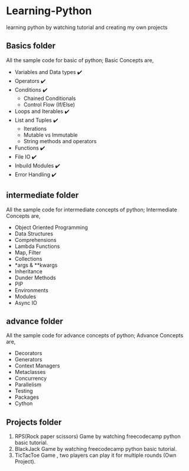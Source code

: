 # Learning-Python
learning python by watching tutorial and creating my own projects

## Basics folder 
  All the sample code for basic of python;
  Basic Concepts are,
  - Variables and Data types :heavy_check_mark:
  - Operators :heavy_check_mark:
  - Conditions :heavy_check_mark:
    - Chained Conditionals
    - Control Flow (If/Else)
  - Loops and Iterables :heavy_check_mark:
  - List and Tuples :heavy_check_mark:
    - Iterations
    - Mutable vs Immutable
    - String methods and operators
  - Functions :heavy_check_mark:
  - File IO :heavy_check_mark:
  - Inbuild Modules :heavy_check_mark:
  - Error Handling :heavy_check_mark:

## intermediate folder
  All the sample code for intermediate concepts of python;
  Intermediate Concepts are,
  - Object Oriented Programming
  - Data Structures
  - Comprehensions 
  - Lambda Functions
  - Map, Filter
  - Collections
  - *args & **kwargs
  - Inheritance
  - Dunder Methods
  - PIP
  - Environments
  - Modules
  - Async IO

## advance folder
  All the sample code for advance concepts of python;
  Advance Concepts are,
  - Decorators
  - Generators 
  - Context Managers
  - Metaclasses
  - Concurrency 
  - Parallelism 
  - Testing
  - Packages
  - Cython

##  Projects folder
  1. RPS(Rock paper scissors) Game by watching freecodecamp python basic tutorial.
  2. BlackJack Game by watching freecodecamp python basic tutorial.
  3. TicTacToe Game , two players can play it for multiple rounds (Own Project).
